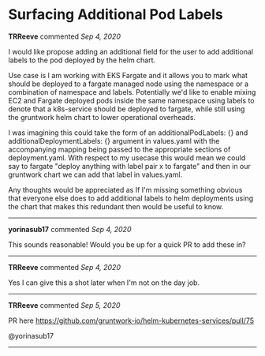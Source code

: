 # Surfacing Additional Pod Labels

**TRReeve** commented *Sep 4, 2020*

I would like propose adding an additional field for the user to add additional labels to the pod deployed by the helm chart.

Use case is I am working with EKS Fargate and it allows you to mark what should be deployed to a fargate managed node using the namespace or a combination of namespace and labels. Potentially we'd like to enable mixing EC2 and Fargate deployed pods inside the same namespace using labels to denote that a k8s-service should be deployed to fargate, while still using the gruntwork helm chart to lower operational overheads. 

I was imagining this could take the form of an  additionalPodLabels: {} and additionalDeploymentLabels: {} argument in values.yaml with the accompanying mapping being passed to the appropriate sections of deployment.yaml. With respect to my usecase this would mean we could say to fargate "deploy anything with label pair x to fargate" and then in our gruntwork chart we can add that label in values.yaml. 

Any thoughts would be appreciated as If I'm missing something obvious that everyone else does to add additional labels to helm deployments using the chart that makes this redundant then would be useful to know.
<br />
***


**yorinasub17** commented *Sep 4, 2020*

This sounds reasonable! Would you be up for a quick PR to add these in?
***

**TRReeve** commented *Sep 4, 2020*

Yes I can give this a shot later when I'm not on the day job. 
***

**TRReeve** commented *Sep 5, 2020*

PR here https://github.com/gruntwork-io/helm-kubernetes-services/pull/75

@yorinasub17 
***

